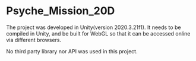 # Psyche_Mission_20D

The project was developed in Unity(version 2020.3.21f1).
It needs to be compiled in Unity, and be built for WebGL so that it can be accessed online via different browsers.

No third party library nor API was used in this project.
